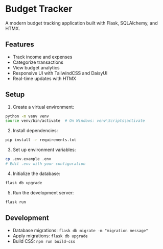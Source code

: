 # Budget Tracker

A modern budget tracking application built with Flask, SQLAlchemy, and HTMX.

## Features

- Track income and expenses
- Categorize transactions
- View budget analytics
- Responsive UI with TailwindCSS and DaisyUI
- Real-time updates with HTMX

## Setup

1. Create a virtual environment:
```bash
python -m venv venv
source venv/bin/activate  # On Windows: venv\Scripts\activate
```

2. Install dependencies:
```bash
pip install -r requirements.txt
```

3. Set up environment variables:
```bash
cp .env.example .env
# Edit .env with your configuration
```

4. Initialize the database:
```bash
flask db upgrade
```

5. Run the development server:
```bash
flask run
```

## Development

- Database migrations: `flask db migrate -m "migration message"`
- Apply migrations: `flask db upgrade`
- Build CSS: `npm run build-css`
